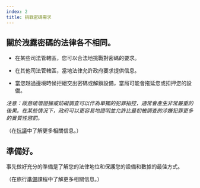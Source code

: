 ```yaml
---
index: 2
title: 挑戰密碼需求
---
```

## 關於洩露密碼的法律各不相同。

* 在某些司法管轄區，您可以合法地挑戰對密碼的要求。

* 在其他司法管轄區，當地法律允許政府要求提供信息。

* 當您越過邊境時候拒絕交出密碼或解鎖設備，當局可能會拖延您或扣押您的設備。

*注意：故意破壞證據或妨礙調查可以作為單獨的犯罪指控，通常會產生非常嚴重的後果。在某些情況下，政府可以更容易地證明並允許比最初被調查的涉嫌犯罪更多的實質性懲罰。*

（在[抗議](umbrella://work/protests/advanced)中了解更多相關信息。）

## 準備好。

事先做好充分的準備是了解您的法律地位和保護您的設備和數據的最佳方式。

（在旅行[準備](umbrella://travel/preparation)課程中了解更多相關信息。）